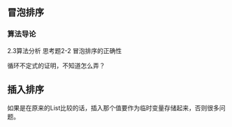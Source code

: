 ﻿

## 冒泡排序

### 算法导论 

2.3算法分析 思考题2-2 冒泡排序的正确性

循环不定式的证明，不知道怎么弄？


## 插入排序

如果是在原来的List比较的话，插入那个值要作为临时变量存储起来，否则很多问题。